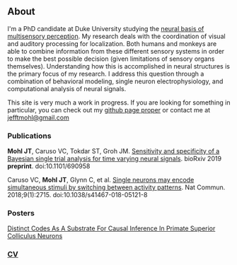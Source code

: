 ## About
I'm a PhD candidate at Duke University studying the [neural basis of multisensory perception](https://people.duke.edu/~jmgroh/). My research deals with the coordination of visual and auditory processing for localization. Both humans and monkeys are able to combine information from these different sensory systems in order to make the best possible decision (given limitations of sensory organs themselves). Understanding how this is accomplished in neural structures is the primary focus of my research. I address this question through a combination of behavioral modeling, single neuron electrophysiology, and computational analysis of neural signals. 

This site is very much a work in progress. If you are looking for something in particular, you can check out my [github page proper](https://github.com/jmohl) or contact me at jefftmohl@gmail.com 

### Publications

**Mohl JT**, Caruso VC, Tokdar ST, Groh JM. [Sensitivity and specificity of a Bayesian single trial analysis for time varying neural signals](https://www.biorxiv.org/content/10.1101/690958v1). bioRxiv 2019 **preprint**. doi:10.1101/690958


Caruso VC, **Mohl JT**, Glynn C, et al. [Single neurons may encode simultaneous stimuli by switching
between activity patterns](https://www.nature.com/articles/s41467-018-05121-8). Nat Commun. 2018;9(1):2715. doi:10.1038/s41467-018-05121-8

### Posters
[Distinct Codes As A Substrate For Causal Inference In
Primate Superior Colliculus Neurons](sfn_2018_mohl.pdf)

### [CV](CVJuly2019.pdf)
